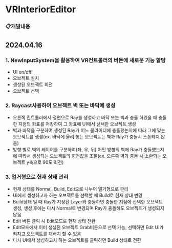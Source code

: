 # VRInteriorEditor
### 📋개발내용

## 2024.04.16
### 1. NewInputSystem을 활용하여 VR컨트롤러의 버튼에 새로운 기능 할당
- UI on/off
- 오브젝트 설치
- 생성된 오브젝트 회전
- 오브젝트 선택

### 2. Raycast사용하여 오브젝트 벽 또는 바닥에 생성
- 오른쪽 컨트롤러에서 정면으로 Ray를 생성하고 바닥 또는 벽과 충돌 하였을 때 충돌한 지점의 좌표를 저장하여 그 좌표에 UI에서 선택한 오브젝트 생성
- 벽과 바닥을 구분하여 생성된 Ray가 어느 콜라이더에 충돌했는지에 따라 그에 맞는 오브젝트를 생성(ex. 바닥에 올려 놓는 오브젝트는 벽과 Ray가 충돌시 스폰되지 않음)
- 방향 별로 벽의 레이어를 구분하여(좌, 우, 뒤) 어떤 방향의 벽에 Ray가 충돌했는지에 따라서 생성되는 오브젝트의 회전값을 조절(ex. 오른쪽 벽과 충돌 시 소환되는 오브젝트 y축으로 90도 회전)

### 3. 열거형으로 현재 상태 관리
- 현재 상태를 Normal, Build, Edit으로 나누어 열거형으로 관리
- UI에서 생성하고자 하는 오브젝트를 선택할 때 Build로 현재 상태 변경
- Build상태 일 때 Ray가 지정된 Layer와 충돌하면 충돌한 지점에 선택한 오브젝트 생성, 생성 후에는 다시 Normal로 변경되며 Ray가 충돌해도 오브젝트가 생성되지 않음
- Edit 버튼 클릭 시 Edit모드로 현재 상태 전환
- Edit모드에서 이미 생성된 오브젝트 Grab버튼으로 선택 가능, 선택하면 Edit UI가 켜지고 오브젝트를 재배치 할 수 있음
- 다시 UI에서 생성하고자 하는 오브젝트를 클릭하면 Build 상태로 전환
